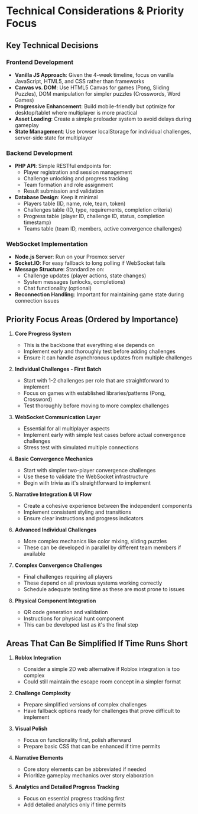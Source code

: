 # Technical Considerations & Priority Focus

## Key Technical Decisions

### Frontend Development
- **Vanilla JS Approach**: Given the 4-week timeline, focus on vanilla JavaScript, HTML5, and CSS rather than frameworks
- **Canvas vs. DOM**: Use HTML5 Canvas for games (Pong, Sliding Puzzles), DOM manipulation for simpler puzzles (Crosswords, Word Games)
- **Progressive Enhancement**: Build mobile-friendly but optimize for desktop/tablet where multiplayer is more practical
- **Asset Loading**: Create a simple preloader system to avoid delays during gameplay
- **State Management**: Use browser localStorage for individual challenges, server-side state for multiplayer

### Backend Development
- **PHP API**: Simple RESTful endpoints for:
  - Player registration and session management
  - Challenge unlocking and progress tracking
  - Team formation and role assignment
  - Result submission and validation
- **Database Design**: Keep it minimal
  - Players table (ID, name, role, team, token)
  - Challenges table (ID, type, requirements, completion criteria)
  - Progress table (player ID, challenge ID, status, completion timestamp)
  - Teams table (team ID, members, active convergence challenges)

### WebSocket Implementation
- **Node.js Server**: Run on your Proxmox server
- **Socket.IO**: For easy fallback to long polling if WebSocket fails
- **Message Structure**: Standardize on:
  - Challenge updates (player actions, state changes)
  - System messages (unlocks, completions)
  - Chat functionality (optional)
- **Reconnection Handling**: Important for maintaining game state during connection issues

## Priority Focus Areas (Ordered by Importance)

1. **Core Progress System**
   - This is the backbone that everything else depends on
   - Implement early and thoroughly test before adding challenges
   - Ensure it can handle asynchronous updates from multiple challenges

2. **Individual Challenges - First Batch**
   - Start with 1-2 challenges per role that are straightforward to implement
   - Focus on games with established libraries/patterns (Pong, Crossword)
   - Test thoroughly before moving to more complex challenges

3. **WebSocket Communication Layer**
   - Essential for all multiplayer aspects
   - Implement early with simple test cases before actual convergence challenges
   - Stress test with simulated multiple connections

4. **Basic Convergence Mechanics**
   - Start with simpler two-player convergence challenges
   - Use these to validate the WebSocket infrastructure
   - Begin with trivia as it's straightforward to implement

5. **Narrative Integration & UI Flow**
   - Create a cohesive experience between the independent components
   - Implement consistent styling and transitions
   - Ensure clear instructions and progress indicators

6. **Advanced Individual Challenges**
   - More complex mechanics like color mixing, sliding puzzles
   - These can be developed in parallel by different team members if available

7. **Complex Convergence Challenges**
   - Final challenges requiring all players
   - These depend on all previous systems working correctly
   - Schedule adequate testing time as these are most prone to issues

8. **Physical Component Integration**
   - QR code generation and validation
   - Instructions for physical hunt component
   - This can be developed last as it's the final step

## Areas That Can Be Simplified If Time Runs Short

1. **Roblox Integration**
   - Consider a simple 2D web alternative if Roblox integration is too complex
   - Could still maintain the escape room concept in a simpler format

2. **Challenge Complexity**
   - Prepare simplified versions of complex challenges
   - Have fallback options ready for challenges that prove difficult to implement

3. **Visual Polish**
   - Focus on functionality first, polish afterward
   - Prepare basic CSS that can be enhanced if time permits

4. **Narrative Elements**
   - Core story elements can be abbreviated if needed
   - Prioritize gameplay mechanics over story elaboration

5. **Analytics and Detailed Progress Tracking**
   - Focus on essential progress tracking first
   - Add detailed analytics only if time permits
